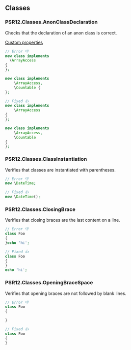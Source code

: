 ## Classes

### PSR12.Classes.AnonClassDeclaration

Checks that the declaration of an anon class is correct.

[Custom properties](https://github.com/squizlabs/PHP_CodeSniffer/wiki/Customisable-Sniff-Properties#psr12classesanonclassdeclaration)

```php
// Error 👎
new class implements 
  \ArrayAccess
{
};

new class implements 
    \ArrayAccess,
    \Countable {
};

// Fixed 👍
new class implements 
    \ArrayAccess
{
};

new class implements 
    \ArrayAccess,
    \Countable
{
};
```

### PSR12.Classes.ClassInstantiation

Verifies that classes are instantiated with parentheses.

```php
// Error 👎
new \DateTime;

// Fixed 👍
new \DateTime();
```

### PSR12.Classes.ClosingBrace

Verifies that closing braces are the last content on a line.

```php
// Error 👎
class Foo
{
}echo 'hi';

// Fixed 👍
class Foo
{
}
echo 'hi';
```

### PSR12.Classes.OpeningBraceSpace

Verifies that opening braces are not followed by blank lines.

```php
// Error 👎
class Foo
{

}

// Fixed 👍
class Foo
{
}
```
